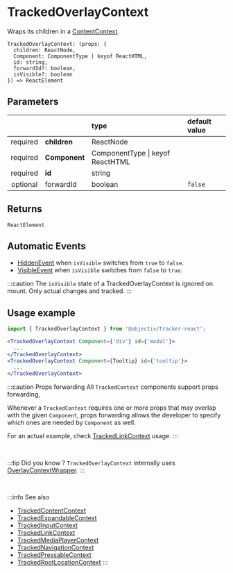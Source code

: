 # TrackedOverlayContext

Wraps its children in a [ContentContext](/taxonomy/reference/location-contexts/ContentContext.md).

```tsx
TrackedOverlayContext: (props: { 
  children: ReactNode,
  Component: ComponentType | keyof ReactHTML,
  id: string,
  forwardId?: boolean,
  isVisible?: boolean
}) => ReactElement
```

## Parameters
|          |               | type                                 | default value |
|:--------:|:--------------|:-------------------------------------|:--------------|
| required | **children**  | ReactNode                            |               |
| required | **Component** | ComponentType &vert; keyof ReactHTML |               |
| required | **id**        | string                               |               |
| optional | forwardId     | boolean                              | `false`       |

## Returns
`ReactElement`

## Automatic Events
- [HiddenEvent](/taxonomy/reference/events/HiddenEvent.md) when `isVisible` switches from `true` to `false`.
- [VisibleEvent](/taxonomy/reference/events/VisibleEvent.md) when `isVisible` switches from `false` to `true`.

:::caution
The `isVisible` state of a TrackedOverlayContext is ignored on mount. Only actual changes and tracked.
:::


## Usage example

```jsx
import { TrackedOverlayContext } from '@objectiv/tracker-react';
```

```jsx
<TrackedOverlayContext Component={'div'} id={'modal'}>
  ...
</TrackedOverlayContext>
<TrackedOverlayContext Component={Tooltip} id={'tooltip'}>
  ...
</TrackedOverlayContext>
```

:::caution Props forwarding
All `TrackedContext` components support props forwarding,

Whenever a `TrackedContext` requires one or more props that may overlap with the given `Component`, props forwarding allows the
developer to specify which ones are needed by `Component` as well.

For an actual example, check [TrackedLinkContext](/tracking/react/api-reference/trackedContexts/TrackedLinkContext.md#components) usage.
:::

<br />

:::tip Did you know ?
`TrackedOverlayContext` internally uses [OverlayContextWrapper](/tracking/react/api-reference/locationWrappers/OverlayContextWrapper.md).
:::

<br />

:::info See also
- [TrackedContentContext](/tracking/react/api-reference/trackedContexts/TrackedContentContext.md)
- [TrackedExpandableContext](/tracking/react/api-reference/trackedContexts/TrackedExpandableContext.md)
- [TrackedInputContext](/tracking/react/api-reference/trackedContexts/TrackedInputContext.md)
- [TrackedLinkContext](/tracking/react/api-reference/trackedContexts/TrackedLinkContext.md)
- [TrackedMediaPlayerContext](/tracking/react/api-reference/trackedContexts/TrackedMediaPlayerContext.md)
- [TrackedNavigationContext](/tracking/react/api-reference/trackedContexts/TrackedNavigationContext.md)
- [TrackedPressableContext](/tracking/react/api-reference/trackedContexts/TrackedPressableContext.md)
- [TrackedRootLocationContext](/tracking/react/api-reference/trackedContexts/TrackedRootLocationContext.md)
:::
